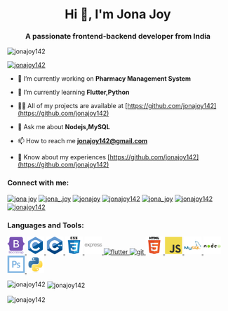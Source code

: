 <h1 align="center">Hi 👋, I'm Jona Joy</h1>
<h3 align="center">A passionate frontend-backend developer from India</h3>

<p align="left"> <img src="https://komarev.com/ghpvc/?username=jonajoy142&label=Profile%20views&color=0e75b6&style=flat" alt="jonajoy142" /> </p>

<p align="left"> <a href="https://github.com/ryo-ma/github-profile-trophy"><img src="https://github-profile-trophy.vercel.app/?username=jonajoy142" alt="jonajoy142" /></a> </p>

- 🔭 I’m currently working on **Pharmacy Management System**

- 🌱 I’m currently learning **Flutter,Python**

- 👨‍💻 All of my projects are available at [https://github.com/jonajoy142](https://github.com/jonajoy142)

- 💬 Ask me about **Nodejs,MySQL**

- 📫 How to reach me **jonajoy142@gmail.com**

- 📄 Know about my experiences [https://github.com/jonajoy142](https://github.com/jonajoy142)

<h3 align="left">Connect with me:</h3>
<p align="left">
<a href="https://kaggle.com/jona joy" target="blank"><img align="center" src="https://raw.githubusercontent.com/rahuldkjain/github-profile-readme-generator/master/src/images/icons/Social/kaggle.svg" alt="jona joy" height="30" width="40" /></a>
<a href="https://instagram.com/jona_.joy" target="blank"><img align="center" src="https://raw.githubusercontent.com/rahuldkjain/github-profile-readme-generator/master/src/images/icons/Social/instagram.svg" alt="jona_.joy" height="30" width="40" /></a>
<a href="https://www.codechef.com/users/jonajoy" target="blank"><img align="center" src="https://cdn.jsdelivr.net/npm/simple-icons@3.1.0/icons/codechef.svg" alt="jonajoy" height="30" width="40" /></a>
<a href="https://www.hackerrank.com/jonajoy142" target="blank"><img align="center" src="https://raw.githubusercontent.com/rahuldkjain/github-profile-readme-generator/master/src/images/icons/Social/hackerrank.svg" alt="jonajoy142" height="30" width="40" /></a>
<a href="https://www.leetcode.com/jona_joy" target="blank"><img align="center" src="https://raw.githubusercontent.com/rahuldkjain/github-profile-readme-generator/master/src/images/icons/Social/leet-code.svg" alt="jona_joy" height="30" width="40" /></a>
<a href="https://www.hackerearth.com/jonajoy142" target="blank"><img align="center" src="https://raw.githubusercontent.com/rahuldkjain/github-profile-readme-generator/master/src/images/icons/Social/hackerearth.svg" alt="jonajoy142" height="30" width="40" /></a>
<a href="https://auth.geeksforgeeks.org/user/jonajoy142" target="blank"><img align="center" src="https://raw.githubusercontent.com/rahuldkjain/github-profile-readme-generator/master/src/images/icons/Social/geeks-for-geeks.svg" alt="jonajoy142" height="30" width="40" /></a>
</p>

<h3 align="left">Languages and Tools:</h3>
<p align="left"> <a href="https://getbootstrap.com" target="_blank" rel="noreferrer"> <img src="https://raw.githubusercontent.com/devicons/devicon/master/icons/bootstrap/bootstrap-plain-wordmark.svg" alt="bootstrap" width="40" height="40"/> </a> <a href="https://www.cprogramming.com/" target="_blank" rel="noreferrer"> <img src="https://raw.githubusercontent.com/devicons/devicon/master/icons/c/c-original.svg" alt="c" width="40" height="40"/> </a> <a href="https://www.w3schools.com/cpp/" target="_blank" rel="noreferrer"> <img src="https://raw.githubusercontent.com/devicons/devicon/master/icons/cplusplus/cplusplus-original.svg" alt="cplusplus" width="40" height="40"/> </a> <a href="https://www.w3schools.com/css/" target="_blank" rel="noreferrer"> <img src="https://raw.githubusercontent.com/devicons/devicon/master/icons/css3/css3-original-wordmark.svg" alt="css3" width="40" height="40"/> </a> <a href="https://expressjs.com" target="_blank" rel="noreferrer"> <img src="https://raw.githubusercontent.com/devicons/devicon/master/icons/express/express-original-wordmark.svg" alt="express" width="40" height="40"/> </a> <a href="https://flutter.dev" target="_blank" rel="noreferrer"> <img src="https://www.vectorlogo.zone/logos/flutterio/flutterio-icon.svg" alt="flutter" width="40" height="40"/> </a> <a href="https://git-scm.com/" target="_blank" rel="noreferrer"> <img src="https://www.vectorlogo.zone/logos/git-scm/git-scm-icon.svg" alt="git" width="40" height="40"/> </a> <a href="https://www.w3.org/html/" target="_blank" rel="noreferrer"> <img src="https://raw.githubusercontent.com/devicons/devicon/master/icons/html5/html5-original-wordmark.svg" alt="html5" width="40" height="40"/> </a> <a href="https://developer.mozilla.org/en-US/docs/Web/JavaScript" target="_blank" rel="noreferrer"> <img src="https://raw.githubusercontent.com/devicons/devicon/master/icons/javascript/javascript-original.svg" alt="javascript" width="40" height="40"/> </a> <a href="https://www.mysql.com/" target="_blank" rel="noreferrer"> <img src="https://raw.githubusercontent.com/devicons/devicon/master/icons/mysql/mysql-original-wordmark.svg" alt="mysql" width="40" height="40"/> </a> <a href="https://nodejs.org" target="_blank" rel="noreferrer"> <img src="https://raw.githubusercontent.com/devicons/devicon/master/icons/nodejs/nodejs-original-wordmark.svg" alt="nodejs" width="40" height="40"/> </a> <a href="https://www.photoshop.com/en" target="_blank" rel="noreferrer"> <img src="https://raw.githubusercontent.com/devicons/devicon/master/icons/photoshop/photoshop-line.svg" alt="photoshop" width="40" height="40"/> </a> <a href="https://www.python.org" target="_blank" rel="noreferrer"> <img src="https://raw.githubusercontent.com/devicons/devicon/master/icons/python/python-original.svg" alt="python" width="40" height="40"/> </a> </p>

<p><img align="left" src="https://github-readme-stats.vercel.app/api/top-langs?username=jonajoy142&show_icons=true&locale=en&layout=compact" alt="jonajoy142" /></p>

<p>&nbsp;<img align="center" src="https://github-readme-stats.vercel.app/api?username=jonajoy142&show_icons=true&locale=en" alt="jonajoy142" /></p>

<p><img align="center" src="https://github-readme-streak-stats.herokuapp.com/?user=jonajoy142&" alt="jonajoy142" /></p>
